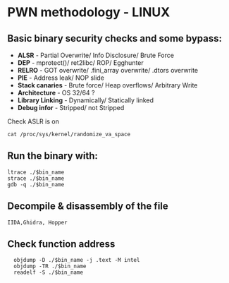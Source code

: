 # PWN methodology - LINUX

## Basic binary security checks and some bypass:
- **ALSR** - Partial Overwrite/ Info Disclosure/ Brute Force 
- **DEP** - mprotect()/ ret2libc/ ROP/ Egghunter
- **RELRO** - GOT overwrite/ .fini_array overwrite/ .dtors overwrite
- **PIE** - Address leak/ NOP slide 
- **Stack canaries** - Brute force/ Heap overflows/ Arbitrary Write
- **Architecture** - OS 32/64 ?
- **Library Linking** - Dynamically/ Statically linked
- **Debug infor** - Stripped/ not Stripped

Check ASLR is on 
```
cat /proc/sys/kernel/randomize_va_space
```

## Run the binary with:
```
ltrace ./$bin_name
strace ./$bin_name
gdb -q ./$bin_name
```

## Decompile & disassembly of the file 
```
IIDA,Ghidra, Hopper
```
## Check function address 

      objdump -D ./$bin_name -j .text -M intel
      objdump -TR ./$bin_name
      readelf -S ./$bin_name
